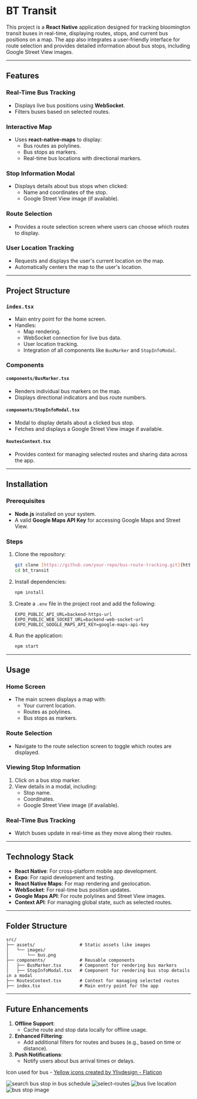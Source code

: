 # BT Transit

This project is a **React Native** application designed for tracking bloomington transit buses in real-time, displaying routes, stops, and current bus positions on a map. The app also integrates a user-friendly interface for route selection and provides detailed information about bus stops, including Google Street View images.

---

## Features

### Real-Time Bus Tracking
- Displays live bus positions using **WebSocket**.
- Filters buses based on selected routes.

### Interactive Map
- Uses **react-native-maps** to display:
  - Bus routes as polylines.
  - Bus stops as markers.
  - Real-time bus locations with directional markers.

### Stop Information Modal
- Displays details about bus stops when clicked:
  - Name and coordinates of the stop.
  - Google Street View image (if available).

### Route Selection
- Provides a route selection screen where users can choose which routes to display.

### User Location Tracking
- Requests and displays the user's current location on the map.
- Automatically centers the map to the user's location.

---

## Project Structure

### `index.tsx`
- Main entry point for the home screen.
- Handles:
  - Map rendering.
  - WebSocket connection for live bus data.
  - User location tracking.
  - Integration of all components like `BusMarker` and `StopInfoModal`.

### Components
#### `components/BusMarker.tsx`
- Renders individual bus markers on the map.
- Displays directional indicators and bus route numbers.

#### `components/StopInfoModal.tsx`
- Modal to display details about a clicked bus stop.
- Fetches and displays a Google Street View image if available.

#### `RoutesContext.tsx`
- Provides context for managing selected routes and sharing data across the app.

---

## Installation

### Prerequisites
- **Node.js** installed on your system.
- A valid **Google Maps API Key** for accessing Google Maps and Street View.

### Steps
1. Clone the repository:
   ```bash
   git clone [https://github.com/your-repo/bus-route-tracking.git](https://github.com/PranayN1999/bt_transit.git)
   cd bt_transit
   ```
2. Install dependencies:
   ```bash
   npm install
   ```
3. Create a `.env` file in the project root and add the following:
   ```env
   EXPO_PUBLIC_API_URL=backend-https-url
   EXPO_PUBLIC_WEB_SOCKET_URL=backend-web-socket-url
   EXPO_PUBLIC_GOOGLE_MAPS_API_KEY=google-maps-api-key
   ```
4. Run the application:
   ```bash
   npm start
   ```

---

## Usage

### Home Screen
- The main screen displays a map with:
  - Your current location.
  - Routes as polylines.
  - Bus stops as markers.

### Route Selection
- Navigate to the route selection screen to toggle which routes are displayed.

### Viewing Stop Information
1. Click on a bus stop marker.
2. View details in a modal, including:
   - Stop name.
   - Coordinates.
   - Google Street View image (if available).

### Real-Time Bus Tracking
- Watch buses update in real-time as they move along their routes.

---

## Technology Stack

- **React Native**: For cross-platform mobile app development.
- **Expo**: For rapid development and testing.
- **React Native Maps**: For map rendering and geolocation.
- **WebSocket**: For real-time bus position updates.
- **Google Maps API**: For route polylines and Street View images.
- **Context API**: For managing global state, such as selected routes.

---

## Folder Structure
```
src/
├── assets/                 # Static assets like images
│   └── images/
│       └── bus.png
├── components/             # Reusable components
│   ├── BusMarker.tsx       # Component for rendering bus markers
│   ├── StopInfoModal.tsx   # Component for rendering bus stop details in a modal
├── RoutesContext.tsx       # Context for managing selected routes
├── index.tsx               # Main entry point for the app
```

---

## Future Enhancements

1. **Offline Support**:
   - Cache route and stop data locally for offline usage.
2. **Enhanced Filtering**:
   - Add additional filters for routes and buses (e.g., based on time or distance).
3. **Push Notifications**:
   - Notify users about bus arrival times or delays.

Icon used for bus - <a href="https://www.flaticon.com/free-icons/yellow" title="yellow icons">Yellow icons created by Ylivdesign - Flaticon</a>

![search bus stop in bus schedule](https://github.com/user-attachments/assets/646a80d6-38ad-4e5e-88d4-6c8639e81581)
![select-routes](https://github.com/user-attachments/assets/9ff96e0d-95a8-45e9-b059-07f97d829193)
![bus live location](https://github.com/user-attachments/assets/4ec7c394-c02c-4b24-8e83-d865d9b2f8e4)
![bus stop image](https://github.com/user-attachments/assets/e3ed937c-5309-4912-9ee3-a95c7a19aa1c)
